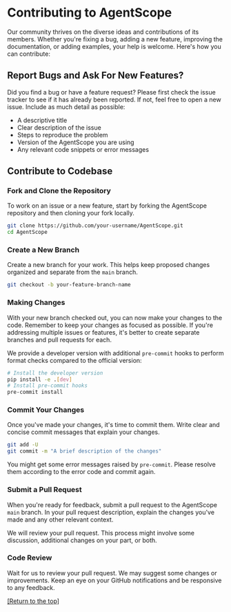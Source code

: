# Contributing to AgentScope

Our community thrives on the diverse ideas and contributions of its members. Whether you're fixing a bug, adding a new feature, improving the documentation,  or adding examples, your help is welcome. Here's how you can contribute:

## Report Bugs and Ask For New Features?

Did you find a bug or have a feature request? Please first check the issue tracker to see if it has already been reported. If not, feel free to open a new issue. Include as much detail as possible:
- A descriptive title
- Clear description of the issue
- Steps to reproduce the problem
- Version of the AgentScope you are using
- Any relevant code snippets or error messages

## Contribute to Codebase

### Fork and Clone the Repository

To work on an issue or a new feature, start by forking the AgentScope repository and then cloning your fork locally.

```bash
git clone https://github.com/your-username/AgentScope.git
cd AgentScope
```

### Create a New Branch

Create a new branch for your work. This helps keep proposed changes organized and separate from the `main` branch.

```bash
git checkout -b your-feature-branch-name
```

### Making Changes

With your new branch checked out, you can now make your changes to the code. Remember to keep your changes as focused as possible. If you're addressing multiple issues or features, it's better to create separate branches and pull requests for each.

We provide a developer version with additional `pre-commit` hooks to perform format checks compared to the official version:

```bash
# Install the developer version
pip install -e .[dev]
# Install pre-commit hooks
pre-commit install
```

### Commit Your Changes

Once you've made your changes, it's time to commit them. Write clear and concise commit messages that explain your changes.

```bash
git add -U
git commit -m "A brief description of the changes"
```

You might get some error messages raised by `pre-commit`. Please resolve them according to the error code and commit again.

### Submit a Pull Request

When you're ready for feedback, submit a pull request to the AgentScope `main` branch. In your pull request description, explain the changes you've made and any other relevant context.

We will review your pull request. This process might involve some discussion, additional changes on your part, or both.

### Code Review

Wait for us to review your pull request. We may suggest some changes or improvements. Keep an eye on your GitHub notifications and be responsive to any feedback.



[[Return to the top]](#contributing-to-agentScope)